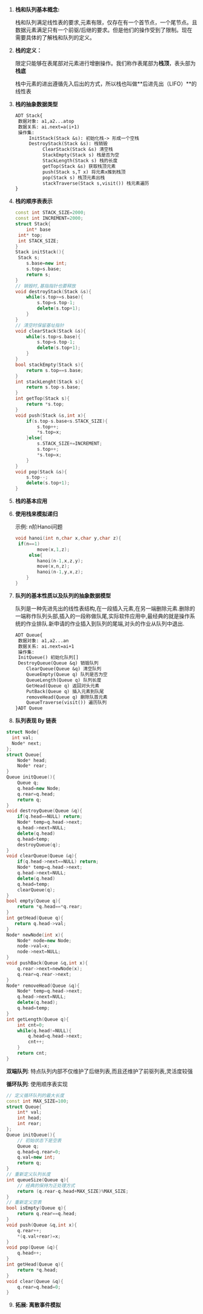1. **栈和队列基本概念:**

   栈和队列满足线性表的要求,元素有限，仅存在有一个首节点，一个尾节点。且数据元素满足只有一个前驱/后继的要求。但是他们的操作受到了限制。现在需要具体的了解栈和队列的定义。

2. **栈的定义：**

   限定只能够在表尾部对元素进行增删操作。我们称作表尾部为**栈顶**，表头部为**栈底**

   栈中元素的进出遵循先入后出的方式，所以栈也叫做**后进先出（LIFO）**的线性表

3. **栈的抽象数据类型**

   ```markdown
   ADT Stack{
   	数据对象: a1,a2...atop
   	数据关系: ai.next=a(i+1)
   	操作集: 
   		InitStack(Stack &s): 初始化栈-> 形成一个空栈
   		DestroyStack(Stack &s): 栈销毁
        	 ClearStack(Stack &s) 清空栈
        	 StackEmpty(Stack s) 栈是否为空
        	 StackLength(Stack s) 栈的长度
        	 getTop(Stack &s) 获取栈顶元素
        	 push(Stack s,T x) 将元素x推到栈顶
        	 pop(Stack s) 栈顶元素出栈
        	 stackTraverse(Stack s,visit()) 栈元素遍历
   }
   ```

4. **栈的顺序表表示**

   ```c++
   const int STACK_SIZE=2000;
   const int INCREMENT=2000;
   struct Stack{
       int* base
   	int* top;
   	int STACK_SIZE;
   }
   Stack initStack(){
   	Stack s;
       s.base=new int;
       s.top=s.base;
       return s;
   }
   // 销毁时,基指指针也要释放
   void destroyStack(Stack &s){
       while(s.top>=s.base){
           s.top=s.top-1;
           delete(s.top+1);
       }
   }
   // 清空时保留基址指针
   void clearStack(Stack &s){
       while(s.top>s.base){
           s.top=s.top-1;
           delete(s.top+1);
       }
   }
   bool stackEmpty(Stack s){
       return s.top==s.base;
   }
   int stackLenght(Stack s){
       return s.top-s.base;
   }
   int getTop(Stack s){
       return *s.top;
   }
   void push(Stack &s,int x){
       if(s.top-s.base<s.STACK_SIZE){
           s.top++;
           *s.top=x;
       }else{
           s.STACK_SIZE+=INCREMENT;
           s.top++;
           *s.top=x;
       }
   }
   void pop(Stack &s){
       s.top--;
       delete(s.top+1);
   }
   ```

5. **栈的基本应用**

6. **使用栈来模拟递归**

   示例: n阶Hanoi问题

   ```c++
   void hanoi(int n,char x,char y,char z){
   	if(n==1)
           move(x,1,z);
      	else{
           hanoi(n-1,x,z,y);
           move(x,n,z);
           hanoi(n-1,y,x,z);
       }
   }
   ```

7. **队列的基本性质以及队列的抽象数据模型**

   队列是一种先进先出的线性表结构,在一段插入元素,在另一端删除元素.删除的一端称作队列头部,插入的一段称做队尾,实际软件应用中,最经典的就是操作系统的作业排队.新申请的作业插入到队列的尾端,对头的作业从队列中退出.

   ```markdown
   ADT Queue{
   	数据对象: a1,a2...an
   	数据关系: ai.next=ai+1
   	操作集:
   	InitQueue() 初始化队列[]
   	DestroyQueue(Queue &q) 销毁队列
       ClearQueue(Queue &q) 清空队列
       QueueEmpty(Queue q) 队列是否为空
       QueueLength(Queue q) 队列长度
       GetHead(Queue q) 返回对头元素
       PutBack(Queue q) 插入元素到队尾
       removeHead(Queue q) 删除队首元素
       QueueTraverse(visit()) 遍历队列
   }ADT Queue
   ```

8. **队列表现 By 链表**

```c++
struct Node{
  int val;
  Node* next;
};
struct Queue{
    Node* head;
    Node* rear;
}
Queue initQueue(){
    Queue q;
    q.head=new Node;
    q.rear=q.head;
    return q;
}
void destroyQueue(Queue &q){
	if(q.head==NULL) return;
    Node* temp=q.head->next;
    q.head->next=NULL;
    delete(q.head)
    q.head=temp;
    destroyQueue(q);
}
void clearQueue(Queue &q){
    if(q.head->next==NULL) return;
    Node* temp=q.head->next;
    q.head->next=NULL;
    delete(q.head)
    q.head=temp;
    clearQueue(q);
}
bool empty(Queue q){
    return *q.head==*q.rear;
}
int getHead(Queue q){
   return q.head->val; 
}
Node* newNode(int x){
    Node* node=new Node;
    node->val=x;
    node->next=NULL;
}
void pushBack(Queue &q,int x){
    q.rear->next=newNode(x);
    q.rear=q.rear->next;
}
Node* removeHead(Queue &q){
    Node* temp=q.head->next;
    q.head->next=NULL;
    delete(q.head);
    q.head=temp;
}
int getLength(Queue q){
    int cnt=0;
    while(q.head!=NULL){
        q.head=q.head->next;
        cnt++;
    }
    return cnt;
}
```

**双端队列**: 特点队列内部不仅维护了后继列表,而且还维护了前驱列表,灵活度较强

**循环队列**: 使用顺序表实现

```c++
// 定义循环队列的最大长度
const int MAX_SIZE=100;
struct Queue{
    int* val;
  	int head;
    int rear;
};
Queue initQueue(){
    // 初始状态下是空表
 	Queue q;
    q.head=q.rear=0;
    q.val=new int;
    return q;
}
// 重新定义队列长度
int queueSize(Queue q){
    // 经典的保持为正处理方式
    return (q.rear-q.head+MAX_SIZE)%MAX_SIZE;
}
// 重新定义空表
bool isEmpty(Queue q){
    return q.rear==q.head;
}
void push(Queue &q,int x){
 	q.rear++;
    *(q.val+rear)=x;
}
void pop(Queue &q){
    q.head++;
}
int getHead(Queue q){
    return *q.head;
}
void clear(Queue &q){
    q.rear=q.head=0;
}
```

9. **拓展: 离散事件模拟**
